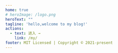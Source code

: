 ```yaml
---
home: true
# heroImage: /logo.png
heroText: ""
tagline: 'hello,welcome to my blog!'
actions:
  - text: 进入 →
    link: /my/
footer: MIT Licensed | Copyright © 2021-present
---
```


